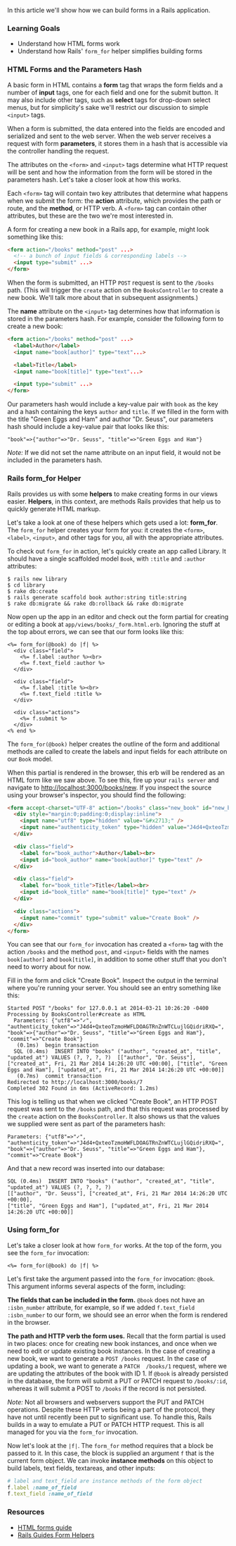 In this article we'll show how we can build forms in a Rails application.

### Learning Goals

* Understand how HTML forms work
* Understand how Rails' `form_for` helper simplifies building forms

### HTML Forms and the Parameters Hash

A basic form in HTML contains a **form** tag that wraps the form fields and a number of **input** tags, one for each field and one for the submit button. It may also include other tags, such as **select** tags for drop-down select menus, but for simplicity's sake we'll restrict our discussion to simple `<input>` tags.

When a form is submitted, the data entered into the fields are encoded and serialized and sent to the web server. When the web server receives a request with form **parameters**, it stores them in a hash that is accessible via the controller handling the request.

The attributes on the `<form>` and `<input>` tags determine what HTTP request will be sent and how the information from the form will be stored in the parameters hash. Let's take a closer look at how this works.

Each `<form>` tag will contain two key attributes that determine what happens when we submit the form: the **action** attribute, which provides the path or route, and the **method**, or HTTP verb. A `<form>` tag can contain other attributes, but these are the two we're most interested in.

A form for creating a new book in a Rails app, for example, might look something like this:

```html
<form action="/books" method="post" ...>
  <!-- a bunch of input fields & corresponding labels -->
  <input type="submit" ...>
</form>
```

When the form is submitted, an HTTP `POST` request is sent to the `/books` path. (This will trigger the `create` action on the `BooksController` to create a new book. We'll talk more about that in subsequent assignments.)

The **name** attribute on the `<input>` tag determines how that information is stored in the parameters hash. For example, consider the following form to create a new book:

```html
<form action="/books" method="post" ...>
  <label>Author</label>
  <input name="book[author]" type="text"...>

  <label>Title</label>
  <input name="book[title]" type="text"...>

  <input type="submit" ...>
</form>
```

Our parameters hash would include a key-value pair with `book` as the key and a hash containing the keys `author` and `title`. If we filled in the form with the title "Green Eggs and Ham" and author "Dr. Seuss", our parameters hash should include a key-value pair that looks like this:

```no-highlight
"book"=>{"author"=>"Dr. Seuss", "title"=>"Green Eggs and Ham"}
```

*Note:* If we did not set the name attribute on an input field, it would not be included in the parameters hash.

### Rails form_for Helper

Rails provides us with some **helpers** to make creating forms in our views easier. **Helpers**, in this context, are methods Rails provides that help us to quickly generate HTML markup.

Let's take a look at one of these helpers which gets used a lot: **form_for**. The `form_for` helper creates your form for you: it creates the `<form>`, `<label>`, `<input>`, and other tags for you, all with the appropriate attributes.

To check out `form_for` in action, let's quickly create an app called Library. It should have a single scaffolded model `Book`, with `:title` and `:author` attributes:

```no-highlight
$ rails new library
$ cd library
$ rake db:create
$ rails generate scaffold book author:string title:string
$ rake db:migrate && rake db:rollback && rake db:migrate
```

Now open up the app in an editor and check out the form partial for creating or editing a book at `app/views/books/_form.html.erb`. Ignoring the stuff at the top about errors, we can see that our form looks like this:

```erb
<%= form_for(@book) do |f| %>
  <div class="field">
    <%= f.label :author %><br>
    <%= f.text_field :author %>
  </div>

  <div class="field">
    <%= f.label :title %><br>
    <%= f.text_field :title %>
  </div>

  <div class="actions">
    <%= f.submit %>
  </div>
<% end %>
```

The `form_for(@book)` helper creates the outline of the form and additional methods are called to create the labels and input fields for each attribute on our `Book` model.

When this partial is rendered in the browser, this erb will be rendered as an HTML form like we saw above. To see this, fire up your `rails server` and navigate to [http://localhost:3000/books/new](http://localhost:3000/books/new). If you inspect the source using your browser's inspector, you should find the following:

```html
<form accept-charset="UTF-8" action="/books" class="new_book" id="new_book" method="post">
  <div style="margin:0;padding:0;display:inline">
    <input name="utf8" type="hidden" value="&#x2713;" />
    <input name="authenticity_token" type="hidden" value="J4d4+QxteoTzmoHWFLDOAGTRnZnWTCLujlGQidriRXQ=" />
  </div>

  <div class="field">
    <label for="book_author">Author</label><br>
    <input id="book_author" name="book[author]" type="text" />
  </div>

  <div class="field">
    <label for="book_title">Title</label><br>
    <input id="book_title" name="book[title]" type="text" />
  </div>

  <div class="actions">
    <input name="commit" type="submit" value="Create Book" />
  </div>
</form>
```

You can see that our `form_for` invocation has created a `<form>` tag with the action `/books` and the method `post`, and `<input>` fields with the names `book[author]` and `book[title]`, in addition to some other stuff that you don't need to worry about for now.

Fill in the form and click "Create Book". Inspect the output in the terminal where you're running your server. You should see an entry something like this:

```no-highlight
Started POST "/books" for 127.0.0.1 at 2014-03-21 10:26:20 -0400
Processing by BooksController#create as HTML
  Parameters: {"utf8"=>"✓", "authenticity_token"=>"J4d4+QxteoTzmoHWFLDOAGTRnZnWTCLujlGQidriRXQ=", "book"=>{"author"=>"Dr. Seuss", "title"=>"Green Eggs and Ham"}, "commit"=>"Create Book"}
   (0.1ms)  begin transaction
  SQL (0.4ms)  INSERT INTO "books" ("author", "created_at", "title", "updated_at") VALUES (?, ?, ?, ?)  [["author", "Dr. Seuss"], ["created_at", Fri, 21 Mar 2014 14:26:20 UTC +00:00], ["title", "Green Eggs and Ham"], ["updated_at", Fri, 21 Mar 2014 14:26:20 UTC +00:00]]
   (0.7ms)  commit transaction
Redirected to http://localhost:3000/books/7
Completed 302 Found in 6ms (ActiveRecord: 1.2ms)
```

This log is telling us that when we clicked "Create Book", an HTTP POST request was sent to the `/books` path, and that this request was processed by the `create` action on the `BooksController`. It also shows us that the values we supplied were sent as part of the parameters hash:

```no-highlight
Parameters: {"utf8"=>"✓", "authenticity_token"=>"J4d4+QxteoTzmoHWFLDOAGTRnZnWTCLujlGQidriRXQ=",
"book"=>{"author"=>"Dr. Seuss", "title"=>"Green Eggs and Ham"}, "commit"=>"Create Book"}
```

And that a new record was inserted into our database:

```no-highlight
SQL (0.4ms)  INSERT INTO "books" ("author", "created_at", "title", "updated_at") VALUES (?, ?, ?, ?)
[["author", "Dr. Seuss"], ["created_at", Fri, 21 Mar 2014 14:26:20 UTC +00:00],
["title", "Green Eggs and Ham"], ["updated_at", Fri, 21 Mar 2014 14:26:20 UTC +00:00]]
```

### Using form_for

Let's take a closer look at how `form_for` works. At the top of the form, you see the `form_for` invocation:

```
<%= form_for(@book) do |f| %>
```

Let's first take the argument passed into the `form_for` invocation: `@book`. This argument informs several aspects of the form, including:

**The fields that can be included in the form.** `@book` does not have an `:isbn_number` attribute, for example, so if we added `f.text_field :isbn_number` to our form, we should see an error when the form is rendered in the browser.

**The path and HTTP verb the form uses.** Recall that the form partial is used in two places: once for creating new book instances, and once when we need to edit or update existing book instances. In the case of creating a new book, we want to generate a `POST /books` request. In the case of updating a book, we want to generate a `PATCH  /books/1` request, where we are updating the attributes of the book with ID 1. If `@book` is already persisted in the database, the form will submit a PUT or PATCH request to `/books/:id`, whereas it will submit a POST to `/books` if the record is not persisted.

*Note:* Not all browsers and webservers support the PUT and PATCH operations. Despite these HTTP verbs being a part of the protocol, they have not until recently been put to significant use. To handle this, Rails builds in a way to emulate a PUT or PATCH HTTP request. This is all managed for you via the `form_for` invocation.

Now let's look at the `|f|`. The `form_for` method requires that a block be passed to it. In this case, the block is supplied an argument `f` that is the current form object. We can invoke **instance methods** on this object to build labels, text fields, textareas, and other inputs:

```ruby
# label and text_field are instance methods of the form object
f.label :name_of_field
f.text_field :name_of_field
```

### Resources

* [HTML forms guide](https://developer.mozilla.org/en-US/docs/Web/Guide/HTML/Forms)
* [Rails Guides Form Helpers](http://guides.rubyonrails.org/form_helpers.html)
